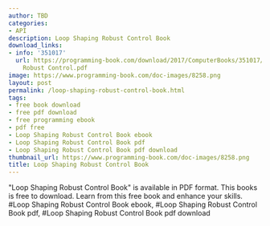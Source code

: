 ```yaml
---
author: TBD
categories:
- API
description: Loop Shaping Robust Control Book
download_links:
- info: '351017'
  url: https://programming-book.com/download/2017/ComputerBooks/351017/Loop Shaping
    Robust Control.pdf
image: https://www.programming-book.com/doc-images/8258.png
layout: post
permalink: /loop-shaping-robust-control-book.html
tags:
- free book download
- free pdf download
- free programming ebook
- pdf free
- Loop Shaping Robust Control Book ebook
- Loop Shaping Robust Control Book pdf
- Loop Shaping Robust Control Book pdf download
thumbnail_url: https://www.programming-book.com/doc-images/8258.png
title: Loop Shaping Robust Control Book
---
```


 
<div class="item-desc text-justify">
  "Loop Shaping Robust Control Book" is available in PDF format. This books is free to download. Learn from this free book and enhance your skills.
  <br>
  #Loop Shaping Robust Control Book ebook, #Loop Shaping Robust Control Book pdf, #Loop Shaping Robust Control Book pdf download
</div>